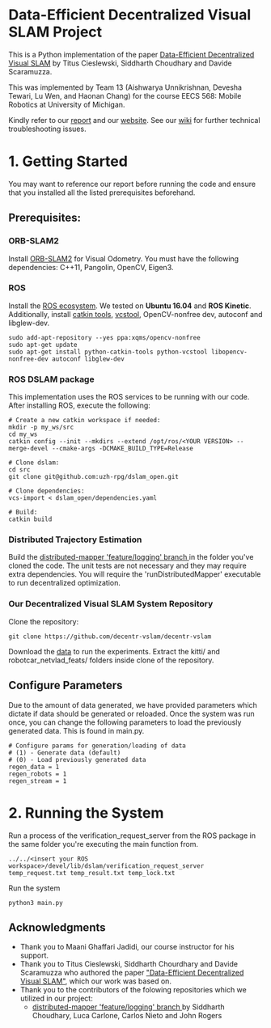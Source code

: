 # Data-Efficient Decentralized Visual SLAM Project

This is a Python implementation of the paper [Data-Efficient Decentralized Visual SLAM](https://arxiv.org/pdf/1710.05772.pdf) by Titus Cieslewski, Siddharth Choudhary and Davide Scaramuzza.

This was implemented by Team 13 (Aishwarya Unnikrishnan, Devesha Tewari, Lu Wen, and Haonan Chang) for the course EECS 568: Mobile Robotics at University of Michigan. 

Kindly refer to our [report](https://github.com/decentr-vslam/Team13_Decentralized-Visual-SLAM/blob/master/Paper.pdf) and our [website](https://decentr-vslam.github.io/Team13_Decentralized-Visual-SLAM/). See our [wiki](https://github.com/decentr-vslam/decentr-vslam/wiki) for further technical troubleshooting issues.

# 1. Getting Started

You may want to reference our report before running the code and ensure that you installed all the listed prerequisites beforehand.

## Prerequisites:


### ORB-SLAM2
Install [ORB-SLAM2](https://github.com/raulmur/ORB_SLAM2) for Visual Odometry. You must have the following dependencies: C++11, Pangolin, OpenCV, Eigen3.

### ROS

Install the [ROS ecosystem](http://wiki.ros.org/ROS/Installation). 
We tested on **Ubuntu 16.04** and **ROS Kinetic**.
Additionally, install [catkin tools](http://catkin-tools.readthedocs.org/en/latest/installing.html), [vcstool](https://github.com/dirk-thomas/vcstool), OpenCV-nonfree dev, autoconf and libglew-dev.

```
sudo add-apt-repository --yes ppa:xqms/opencv-nonfree
sudo apt-get update
sudo apt-get install python-catkin-tools python-vcstool libopencv-nonfree-dev autoconf libglew-dev
```
### ROS DSLAM package
This implementation uses the ROS services to be running with our code. After installing ROS, execute the following: 

```
# Create a new catkin workspace if needed:
mkdir -p my_ws/src
cd my_ws
catkin config --init --mkdirs --extend /opt/ros/<YOUR VERSION> --merge-devel --cmake-args -DCMAKE_BUILD_TYPE=Release

# Clone dslam:
cd src
git clone git@github.com:uzh-rpg/dslam_open.git

# Clone dependencies:
vcs-import < dslam_open/dependencies.yaml

# Build:
catkin build
```

### Distributed Trajectory Estimation

Build the [distributed-mapper 'feature/logging' branch ](https://github.com/CogRob/distributed-mapper/tree/feature/logging) in the folder you've cloned the code. The unit tests are not necessary and they may require extra dependencies. You will require the 'runDistributedMapper' executable to run decentralized optimization.


### Our Decentralized Visual SLAM System Repository

Clone the repository:

```
git clone https://github.com/decentr-vslam/decentr-vslam
``` 
Download the [data](https://drive.google.com/drive/folders/13FMYv0bRFj3eGPpzbnmsDGsUBE_OyeG9) to run the experiments. Extract the kitti/ and robotcar_netvlad_feats/ folders inside clone of the repository.

## Configure Parameters

Due to the amount of data generated, we have provided parameters which dictate if data should be generated or reloaded. Once the system was run once, you can change the following parameters to load the previously generated data. This is found in main.py.
```
# Configure params for generation/loading of data
# (1) - Generate data (default)
# (0) - Load previously generated data
regen_data = 1
regen_robots = 1
regen_stream = 1
```

# 2. Running the System 

Run a process of the verification_request_server from the ROS package in the same folder you're executing the main function from.
```
../../<insert your ROS workspace>/devel/lib/dslam/verification_request_server temp_request.txt temp_result.txt temp_lock.txt
```

Run the system
```
python3 main.py
```

## Acknowledgments
* Thank you to Maani Ghaffari Jadidi, our course instructor for his support.
* Thank you to Titus Cieslewski, Siddharth Chourdhary and Davide Scaramuzza who authored the paper ["Data-Efficient Decentralized Visual SLAM"](https://arxiv.org/pdf/1710.05772.pdf), which our work was based on. 
* Thank you to the contributors of the folowing repositories which we utilized in our project:
    * [distributed-mapper 'feature/logging' branch ](https://github.com/CogRob/distributed-mapper/tree/feature/logging) by Siddharth Choudhary, Luca Carlone, Carlos Nieto and John Rogers
